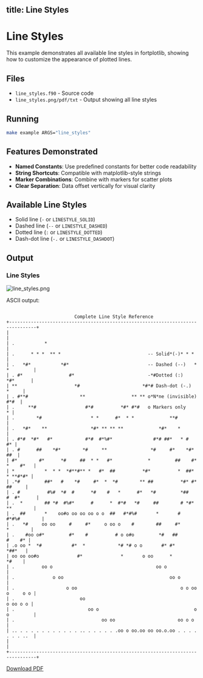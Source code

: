 title: Line Styles
---

# Line Styles

This example demonstrates all available line styles in fortplotlib, showing how to customize the appearance of plotted lines.

## Files

- `line_styles.f90` - Source code
- `line_styles.png/pdf/txt` - Output showing all line styles

## Running

```bash
make example ARGS="line_styles"
```

## Features Demonstrated

- **Named Constants**: Use predefined constants for better code readability
- **String Shortcuts**: Compatible with matplotlib-style strings
- **Marker Combinations**: Combine with markers for scatter plots
- **Clear Separation**: Data offset vertically for visual clarity

## Available Line Styles

- Solid line (`-` or `LINESTYLE_SOLID`)
- Dashed line (`--` or `LINESTYLE_DASHED`)
- Dotted line (`:` or `LINESTYLE_DOTTED`)
- Dash-dot line (`-.` or `LINESTYLE_DASHDOT`)

## Output

### Line Styles

![line_styles.png](../../media/examples/line_styles.png)

ASCII output:
```

                         Complete Line Style Reference
+--------------------------------------------------------------------------------+
|                                                                                |
| .           *                                                                  |
| .      * * *  ** *                                -- Solid*(-)* * *            |
| .   *#*           *#*                             -- Dashed (--)   * *         |
| . #*                 #*                           -*#Dotted (:)       *#*      |
| **                     *#                       *#*# Dash-dot (-.)       *     |
| . #**#                   **                 ** ** o*N*ne (invisible)      #*#  |
| .     **#                  #*#          *#* #*#   o Markers only             * |
| .        *#                  * *      #*  * *             **#                  |
| .   *#*    **                *#* ** ** **             *#*    *                 |
| . #*#  *#*   #*            #*#  #*%#*               #*# ##*   * #           #* |
| . #      ##    *#*        *#     **                *#     #*    *#*        ##  |
| #*        #*      *#     ##  * *   #*             *         ##    #* *    #*   |
| *           *  * *  *#**#** *   #*  ##          *#*          *  ##*   * **#*#* |
| .*#         ##*   #    *#     #*  *  *#        ** ##          *#* #*    ##     |
| . #          #%#  *#  #      *#    #   *      #*   *#         *##   #  #*      |
| .  *        ## *#  #%#*      #      *  #*#   *#     ##        # *#*  **        |
| .  ##       *    oo#o oo oo oo o o  ##   #*#%#       *       #    #*#%#        |
| .   *#     oo oo     #     #*     o oo o    #        ##     #*        *        |
| .    #oo o#*         #*    #          # o o#o         *#   ##          #    #* |
| .o oo *  *#           #*  *            *# *# o o       #* #*            *##*   |
| oo oo oo#o              #*              *       o oo      *              *#    |
| .          oo o                                      oo o                      |
| .              o oo                                       oo o                 |
| .                   o oo                                      o o oo o     o o |
| .                        oo                                           o oo o o |
| .                           oo o                                   o o         |
| .                                oo oo                       oo o o            |
| .. . . . . . . . . . . . .. . . . . . .oo o oo.oo oo oo.o.oo . . . . . . . ..  |
|                                                                                |
+--------------------------------------------------------------------------------+
```

[Download PDF](../../media/examples/line_styles.pdf)

